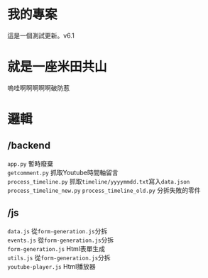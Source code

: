 # 我的專案
  這是一個測試更新。v6.1
  
# 就是一座米田共山
  嗚哇啊啊啊啊啊破防惹

# 邏輯
  ## /backend
  `app.py`  暫時廢棄  
  `getcomment.py`  抓取Youtube時間軸留言  
  `process_timeline.py`  抓取`timeline/yyyymmdd.txt`寫入`data.json`  
  `process_timeline_new.py` `process_timeline_old.py`  分拆失敗的零件  
  ## /js
  `data.js`  從`form-generation.js`分拆  
  `events.js`  從`form-generation.js`分拆  
  `form-generation.js`  Html表單生成  
  `utils.js`  從`form-generation.js`分拆  
  `youtube-player.js`  Html播放器  
